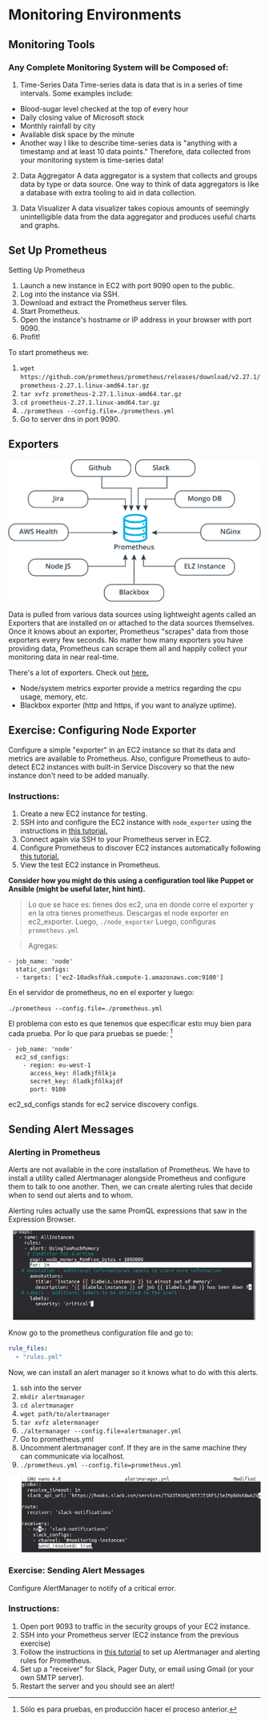 # Monitoring Environments


## Monitoring Tools
### Any Complete Monitoring System will be Composed of:

1. Time-Series Data
Time-series data is data that is in a series of time intervals. Some examples include:

- Blood-sugar level checked at the top of every hour
- Daily closing value of Microsoft stock
- Monthly rainfall by city
- Available disk space by the minute
- Another way I like to describe time-series data is "anything with a timestamp and at least 10 data points." Therefore, data collected from your monitoring system is time-series data!

2. Data Aggregator
A data aggregator is a system that collects and groups data by type or data source. One way to think of data aggregators is like a database with extra tooling to aid in data collection.

3. Data Visualizer
A data visualizer takes copious amounts of seemingly unintelligible data from the data aggregator and produces useful charts and graphs.


## Set Up Prometheus

Setting Up Prometheus
1. Launch a new instance in EC2 with port 9090 open to the public.
2. Log into the instance via SSH.
3. Download and extract the Prometheus server files.
4. Start Prometheus.
5. Open the instance's hostname or IP address in your browser with port 9090.
6. Profit!


To start prometheus we:
1. `wget https://github.com/prometheus/prometheus/releases/download/v2.27.1/prometheus-2.27.1.linux-amd64.tar.gz` 
2. `tar xvfz prometheus-2.27.1.linux-amd64.tar.gz`
3. `cd prometheus-2.27.1.linux-amd64.tar.gz`
4. `./prometheus --config.file=./prometheus.yml`
5. Go to server dns in port 9090.

## Exporters

![exporters](./images/exporters.png)

Data is pulled from various data sources using lightweight agents called an Exporters that are installed on or attached to the data sources themselves. Once it knows about an exporter, Prometheus "scrapes" data from those exporters every few seconds. No matter how many exporters you have providing data, Prometheus can scrape them all and happily collect your monitoring data in near real-time.


There's a lot of exporters. Check out [here.](https://github.com/prometheus/docs/blob/master/content/docs/instrumenting/exporters.md)

- Node/system metrics exporter provide a metrics regarding the cpu usage, memory, etc.
- Blackbox exporter (http and https, if you want to analyze uptime).


## Exercise: Configuring Node Exporter
Configure a simple "exporter" in an EC2 instance so that its data and metrics are available to Prometheus. Also, configure Prometheus to auto-detect EC2 instances with built-in Service Discovery so that the new instance don't need to be added manually.

### Instructions:
1. Create a new EC2 instance for testing.
2. SSH into and configure the EC2 instance with `node_exporter` using the instructions in [this tutorial.](https://codewizardly.com/prometheus-on-aws-ec2-part2/)
3. Connect again via SSH to your Prometheus server in EC2.
4. Configure Prometheus to discover EC2 instances automatically following [this tutorial.](https://codewizardly.com/prometheus-on-aws-ec2-part3/)
5. View the test EC2 instance in Prometheus.

**Consider how you might do this using a configuration tool like Puppet or Ansible (might be useful later, hint hint).**


> Lo que se hace es: tienes dos ec2, una en donde corre el exporter y en la otra tienes prometheus. Descargas el node exporter en ec2_exporter. Luego, `./node_exporter` Luego, configuras `prometheus.yml`

> Agregas:
```
- job_name: 'node'
  static_configs:
  - targets: ['ec2-10adksfñak.compute-1.amazonaws.com:9100']
```
En el servidor de prometheus, no en el exporter y luego:

`./prometheus --config.file=./prometheus.yml`


El problema con esto es que tenemos que especificar esto muy bien para cada prueba. Por lo que para pruebas se puede: [^Pruebas]

[^Pruebas]:Sólo es para pruebas, en producción hacer el proceso anterior.

```
- job_name: 'node'
  ec2_sd_configs:
    - region: eu-west-1
      access_key: ñladkjfñlkja
      secret_key: ñladkjfñlkajdf
      port: 9100
```

ec2_sd_configs stands for ec2 service discovery configs. 


## Sending Alert Messages

### Alerting in Prometheus
Alerts are not available in the core installation of Prometheus. We have to install a utility called Alertmanager alongside Prometheus and configure them to talk to one another. Then, we can create alerting rules that decide when to send out alerts and to whom.

Alerting rules actually use the same PromQL expressions that saw in the Expression Browser.

![rules](./images/rules.png)

Know go to the prometheus configuration file and go to:

```yaml
rule_files:
  - "rules.yml"
```

Now, we can install an alert manager so it knows what to do with this alerts. 


1. ssh into the server
2. `mkdir alertmanager`
3. `cd alertmanager`
4. `wget path/to/alertmanager`
5. `tar xvfz aletermanager`
6. `./altermanager --config.file=alertmanager.yml`
7. Go to prometheus.yml
8. Uncomment alertmanager conf. If they are in the same machine they can communicate via localhost. 
9. `./prometheus.yml --config.file=prometheus.yml`


![alerting_slack](./images/alerting_slack.png)

### Exercise: Sending Alert Messages
Configure AlertManager to notify of a critical error.

### Instructions:
1. Open port 9093 to traffic in the security groups of your EC2 instance.
2. SSH into your Prometheus server (EC2 instance from the previous exercise)
3. Follow the instructions in [this tutorial](https://codewizardly.com/prometheus-on-aws-ec2-part4/) to set up Alertmanager and alerting rules for Prometheus.
4. Set up a "receiver" for Slack, Pager Duty, or email using Gmail (or your own SMTP server).
5. Restart the server and you should see an alert!
